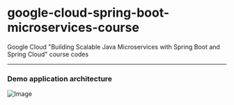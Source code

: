 # google-cloud-spring-boot-microservices-course
Google Cloud "Building Scalable Java Microservices with Spring Boot and Spring Cloud" course codes
___
### Demo application architecture

![Image](https://i.ibb.co/9tgtrCY/image.png)
